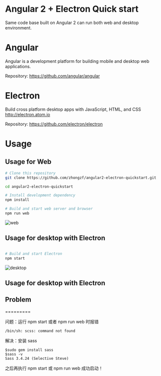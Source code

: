 # Angular 2 + Electron Quick start
Same code base built on Angular 2 can run both web and desktop environment.


Angular
=========

Angular is a development platform for building mobile and desktop web applications.

Repository:  https://github.com/angular/angular


Electron
=========

Build cross platform desktop apps with JavaScript, HTML, and CSS http://electron.atom.io

Repository:  https://github.com/electron/electron


Usage
=========

## Usage for Web
```sh
# Clone this repository
git clone https://github.com/zhongzf/angular2-electron-quickstart.git

cd angular2-electron-quickstart

# Install development dependency
npm install

# Build and start web server and browser
npm run web
```

![web](http://files.cnblogs.com/files/zhongzf/angular2_electron_web.gif)


## Usage for desktop with Electron
```sh

# Build and start Electron
npm start
```

![desktop](http://files.cnblogs.com/files/zhongzf/angular2_electron_desktop.gif)

## Usage for desktop with Electron



## Problem
=========

问题：运行 npm start 或者 npm run web 时报错
``` shell
/bin/sh: scss: command not found
```
解决：安装 sass
``` shell
$sudo gem install sass
$sass -v
Sass 3.4.24 (Selective Steve)
```
之后再执行 npm start 或 npm run web 成功启动！
